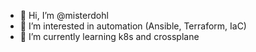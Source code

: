 - 👋 Hi, I’m @misterdohl
- 👀 I’m interested in automation (Ansible, Terraform, IaC)
- 🌱 I’m currently learning k8s and crossplane

<!---
misterdohl/misterdohl is a ✨ special ✨ repository because its `README.md` (this file) appears on your GitHub profile.
You can click the Preview link to take a look at your changes.
--->
